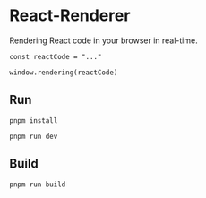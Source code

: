 # React-Renderer

Rendering React code in your browser in real-time.

```
const reactCode = "..."

window.rendering(reactCode)
```

## Run
```
pnpm install

pnpm run dev
```

## Build

```
pnpm run build
```


